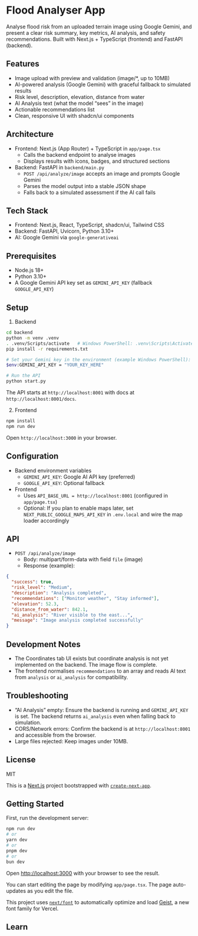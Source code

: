 Flood Analyser App
===================

Analyse flood risk from an uploaded terrain image using Google Gemini, and present a clear risk summary, key metrics, AI analysis, and safety recommendations. Built with Next.js + TypeScript (frontend) and FastAPI (backend).

Features
--------
- Image upload with preview and validation (image/*, up to 10MB)
- AI-powered analysis (Google Gemini) with graceful fallback to simulated results
- Risk level, description, elevation, distance from water
- AI Analysis text (what the model “sees” in the image)
- Actionable recommendations list
- Clean, responsive UI with shadcn/ui components

Architecture
------------
- Frontend: Next.js (App Router) + TypeScript in `app/page.tsx`
  - Calls the backend endpoint to analyse images
  - Displays results with icons, badges, and structured sections
- Backend: FastAPI in `backend/main.py`
  - `POST /api/analyze/image` accepts an image and prompts Google Gemini
  - Parses the model output into a stable JSON shape
  - Falls back to a simulated assessment if the AI call fails

Tech Stack
---------
- Frontend: Next.js, React, TypeScript, shadcn/ui, Tailwind CSS
- Backend: FastAPI, Uvicorn, Python 3.10+
- AI: Google Gemini via `google-generativeai`

Prerequisites
-------------
- Node.js 18+
- Python 3.10+
- A Google Gemini API key set as `GEMINI_API_KEY` (fallback `GOOGLE_API_KEY`)

Setup
-----
1) Backend

```bash
cd backend
python -m venv .venv
. .venv/Scripts/activate   # Windows PowerShell: .venv\Scripts\Activate.ps1
pip install -r requirements.txt

# Set your Gemini key in the environment (example Windows PowerShell):
$env:GEMINI_API_KEY = "YOUR_KEY_HERE"

# Run the API
python start.py
```

The API starts at `http://localhost:8001` with docs at `http://localhost:8001/docs`.

2) Frontend

```bash
npm install
npm run dev
```

Open `http://localhost:3000` in your browser.

Configuration
-------------
- Backend environment variables
  - `GEMINI_API_KEY`: Google AI API key (preferred)
  - `GOOGLE_API_KEY`: Optional fallback
- Frontend
  - Uses `API_BASE_URL = http://localhost:8001` (configured in `app/page.tsx`)
  - Optional: If you plan to enable maps later, set `NEXT_PUBLIC_GOOGLE_MAPS_API_KEY` in `.env.local` and wire the map loader accordingly

API
---
- `POST /api/analyze/image`
  - Body: multipart/form-data with field `file` (image)
  - Response (example):

```json
{
  "success": true,
  "risk_level": "Medium",
  "description": "Analysis completed",
  "recommendations": ["Monitor weather", "Stay informed"],
  "elevation": 52.3,
  "distance_from_water": 842.1,
  "ai_analysis": "River visible to the east...",
  "message": "Image analysis completed successfully"
}
```

Development Notes
-----------------
- The Coordinates tab UI exists but coordinate analysis is not yet implemented on the backend. The image flow is complete.
- The frontend normalises `recommendations` to an array and reads AI text from `analysis` or `ai_analysis` for compatibility.

Troubleshooting
---------------
- “AI Analysis” empty: Ensure the backend is running and `GEMINI_API_KEY` is set. The backend returns `ai_analysis` even when falling back to simulation.
- CORS/Network errors: Confirm the backend is at `http://localhost:8001` and accessible from the browser.
- Large files rejected: Keep images under 10MB.

License
-------
MIT

This is a [Next.js](https://nextjs.org) project bootstrapped with [`create-next-app`](https://nextjs.org/docs/app/api-reference/cli/create-next-app).

## Getting Started

First, run the development server:

```bash
npm run dev
# or
yarn dev
# or
pnpm dev
# or
bun dev
```

Open [http://localhost:3000](http://localhost:3000) with your browser to see the result.

You can start editing the page by modifying `app/page.tsx`. The page auto-updates as you edit the file.

This project uses [`next/font`](https://nextjs.org/docs/app/building-your-application/optimizing/fonts) to automatically optimize and load [Geist](https://vercel.com/font), a new font family for Vercel.

## Learn 
